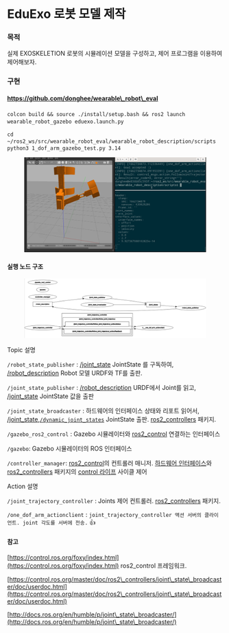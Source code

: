 # EduExo 로봇 모델 제작

### 목적



실제  EXOSKELETION 로봇의 시뮬레이션 모델을 구성하고, 제어 프로그램을 이용하여 제어해보자.

### 구현 <a href="#undefined-2" id="undefined-2"></a>

#### https://github.com/donghee/wearable\_robot\_eval



`colcon build && source ./install/setup.bash && ros2 launch wearable_robot_gazebo eduexo.launch.py`

```
cd ~/ros2_ws/src/wearable_robot_eval/wearable_robot_description/scripts
python3 1_dof_arm_gazebo_test.py 3.14
```

<figure><img src="../.gitbook/assets/Peek 2022-09-09 23-48.gif" alt=""><figcaption></figcaption></figure>

#### 실행 노​드 구조&#x20;

<figure><img src="../.gitbook/assets/2022-09-21_00-30.png" alt=""><figcaption></figcaption></figure>

Topic 설명&#x20;

`/robot_state_publisher` : [/joint\_state](https://docs.ros2.org/foxy/api/sensor\_msgs/msg/JointState.html) JointState 를 구독하여,  [/robot\_description](https://docs.ros2.org/foxy/api/std\_msgs/msg/String.html) Robot 모델 URDF와 TF를 출판.

`/joint_state_publisher` : [/robot\_description](https://docs.ros2.org/foxy/api/std\_msgs/msg/String.html) URDF에서 Joint를 읽고,  [/joint\_state](https://docs.ros2.org/foxy/api/sensor\_msgs/msg/JointState.html) JointState  값을 출판

`/joint_state_broadcaster` : 하드웨어의 인터페이스 상태와 리포트 읽어서,  [/joint\_state](https://docs.ros2.org/foxy/api/sensor\_msgs/msg/JointState.html),[`/dynamic_joint_states`](https://github.com/ros-controls/control\_msgs/blob/galactic-devel/control\_msgs/msg/DynamicJointState.msg) JointState 출판. [ros2\_controllers](https://github.com/ros-controls/ros2\_controllers) 패키지.

`/gazebo_ros2_control` : Gazebo 시뮬레이터와 [ros2\_control](https://github.com/ros-controls/ros2\_control) 연결하는 인터페이스

`/gazebo`: Gazebo 시뮬레이터의 ROS 인터페이스

`/controller_manager`: [ros2\_control](https://github.com/ros-controls/ros2\_control)의 컨트롤러 매니저. [하드웨어 인터페이스](https://github.com/ros-controls/ros2\_control/blob/master/controller\_manager\_msgs/msg/HardwareComponentState.msg)와 [ros2\_controllers](https://github.com/ros-controls/ros2\_controllers) 패키지의 [control 라이프](https://github.com/ros-controls/ros2\_control/blob/master/controller\_manager\_msgs/srv/SwitchController.srv) 사이클 제어



Action 설명

`/joint_trajectory_controller` : Joints 제어 컨트롤러.  [ros2\_controllers](https://github.com/ros-controls/ros2\_controllers) 패키지.

`/one_dof_arm_actionclient` : `joint_trajectory_controller 액션 서버의 클라이언트. joint 각도를 서버에 전송.` :thumbsup:

#### 참고

[https://control.ros.org/foxy/index.html](https://control.ros.org/foxy/index.html) ros2\_control 프레임워크.&#x20;

[https://control.ros.org/master/doc/ros2\_controllers/joint\_state\_broadcaster/doc/userdoc.html](https://control.ros.org/master/doc/ros2\_controllers/joint\_state\_broadcaster/doc/userdoc.html)

[http://docs.ros.org/en/humble/p/joint\_state\_broadcaster/](http://docs.ros.org/en/humble/p/joint\_state\_broadcaster/)







